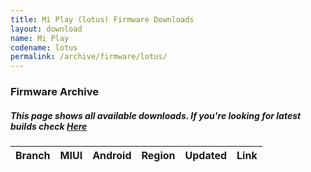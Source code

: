 ```yaml
---
title: Mi Play (lotus) Firmware Downloads
layout: download
name: Mi Play
codename: lotus
permalink: /archive/firmware/lotus/
---
```



### Firmware Archive
##### This page shows all available downloads. If you're looking for latest builds check [Here](/firmware/lotus/)


<div class="table-responsive-md" id="table-wrapper">
<table id="firmware" class="compact table table-striped table-hover table-sm">
    <thead class="thead-dark">
        <tr>
            <th>Branch</th>
            <th>MIUI</th>
            <th>Android</th>
            <th>Region</th>
            <th>Updated</th>
            <th>Link</th>
        </tr>
    </thead>
    <script>loadFirmwareDownloads('lotus', 'full')</script>
</table>
</div>
